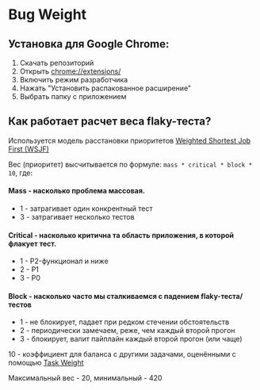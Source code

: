 # Bug Weight

## Установка для Google Chrome:
1. Скачать репозиторий
2. Открыть [chrome://extensions/]()
3. Включить режим разработчика
4. Нажать "Установить распакованное расширение"
5. Выбрать папку с приложением

## Как работает расчет веса flaky-теста?
Используется модель расстановки приоритетов 
[Weighted Shortest Job First (WSJF)](https://en.wikipedia.org/wiki/Shortest_job_next#Weighted_shortest_job_first)

Вес (приоритет) высчитывается по формуле: `mass * critical * block * 10`, где:

#### Mass - насколько проблема массовая.
- 1 - затрагивает один конкрентный тест
- 3 - затрагивает несколько тестов

#### Critical - насколько критична та область приложения, в которой флакует тест.
- 1 - P2-функционал и ниже
- 2 - P1
- 3 - P0

#### Block - насколько часто мы сталкиваемся с падением flaky-теста/тестов
- 1 - не блокирует, падает при редком стечении обстоятельств
- 2 - периодически замечаем, реже, чем каждый второй прогон 
- 3 - блокирует, валит пайплайн каждый второй прогон (или чаще)

10 - коэффициент для баланса с другими задачами, оценёнными с помощью [Task Weight](https://github.com/2gis-test-labs/task_weight)

Максимальный вес - 20, минимальный - 420
